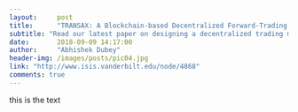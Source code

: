 ```yaml
---
layout:     post
title:      "TRANSAX: A Blockchain-based Decentralized Forward-Trading Energy Exchange for Transactive Microgrids"
subtitle: "Read our latest paper on designing a decentralized trading mechanism for microgrid. This paper will appear in ICPADS 2018."
date:       2018-09-09 14:17:00
author:     "Abhishek Dubey"
header-img: /images/posts/pic04.jpg
link: "http://www.isis.vanderbilt.edu/node/4868"
comments: true
---
```


this is the text

